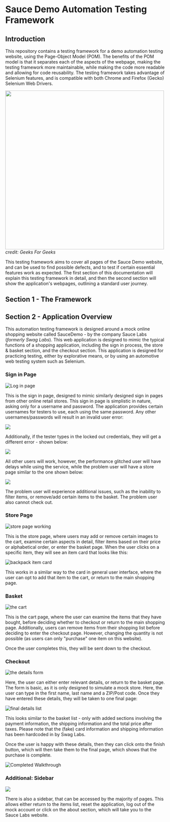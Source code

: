 # Sauce Demo Automation Testing Framework
## Introduction

This repository contains a testing framework for a demo automation testing website, using the Page-Object Model (POM). The benefits of the POM model is that it separates each of the aspects of the webpage, making the testing framework more maintainable, while making the code more readable and allowing for code reusability. The testing framework takes advantage of Selenium features, and is compatible with both Chrome and Firefox (Gecko) Selenium Web Drivers.

<img src="https://media.geeksforgeeks.org/wp-content/uploads/20190703221724/POM2.png" width="500"> _credit: Geeks For Geeks_

This testing framework aims to cover all pages of the Sauce Demo website, and can be used to find possible defects, and to test if certain essential features work as expected. The first section of this documentation will explain this testing framework in detail, and then the second section will show the application's webpages, outlining a standard user journey.

## Section 1 - The Framework



## Section 2 - Application Overview

This automation testing framework is designed around a mock online shopping website called SauceDemo - by the company Sauce Labs (_formerly Swag Labs_). This web application is designed to mimic the typical functions of a shopping application, including the sign in process, the store & basket section, and the checkout section. This application is designed for practicing testing, either by explorative means, or by using an automotive web testing system such as Selenium.

### Sign in Page

<img src="images/login.png" alt="Log in page" max-width=250pt>

This is the sign in page, designed to mimic similarly designed sign in pages from other online retail stores. This sign in page is simplistic in nature, asking only for a username and password. The application provides certain usernames for testers to use, each using the same password. Any other usernames/passwords will result in an invalid user error:

<img src="images/invalid.png">

Additionally, if the tester types in the locked out credentials, they will get a different error - shown below:

<img src="images/lockedout.png">

All other users will work, however, the performance glitched user will have delays while using the service, while the problem user will have a store page similar to the one shown below:

<img src="images/doggo.png">

The problem user will experience additional issues, such as the inability to filter items, or remove/add certain items to the basket. The problem user also cannot check out.

### Store Page

<img src="images/store.png" alt="store page working">

This is the store page, where users may add or remove certain images to the cart, examine certain aspects in detail, filter items based on their price or alphabetical order, or enter the basket page. When the user clicks on a specific item, they will see an item card that looks like this:

<img src="images/detail.png" alt="backpack item card">

This works in a similar way to the card in general user interface, where the user can opt to add that item to the cart, or return to the main shopping page.

### Basket

<img src="images/checkout.png" alt="the cart">

This is the cart page, where the user can examine the items that they have bought, before deciding whether to checkout or return to the main shopping page. Additionally, users can remove items from their shopping list before deciding to enter the checkout page. However, changing the quantity is not possible (as users can only "purchase" one item on this website).

Once the user completes this, they will be sent down to the checkout.

### Checkout

<img src="images/details.png" alt="the details form">

Here, the user can either enter relevant details, or return to the basket page. The form is basic, as it is only designed to simulate a mock store. Here, the user can type in the first name, last name and a ZIP/Post code. Once they have entered these details, they will be taken to one final page:

<img src="images/finalcheckout.png" alt="final details list">

This looks similar to the basket list - only with added sections involving the payment information, the shipping information and the total price after taxes. Please note that the (fake) card information and shipping information has been hardcoded in by Swag Labs.

Once the user is happy with these details, then they can click onto the finish button, which will then take them to the final page, which shows that the purchase is complete.

<img src="images/tesco.png" alt="Completed Walkthrough">

### Additional: Sidebar

<img src="images/sidebahr.png">

There is also a sidebar, that can be accessed by the majority of pages. This allows either return to the items list, reset the application, log out of the mock account or click on the about section, which will take you to the Sauce Labs website.
